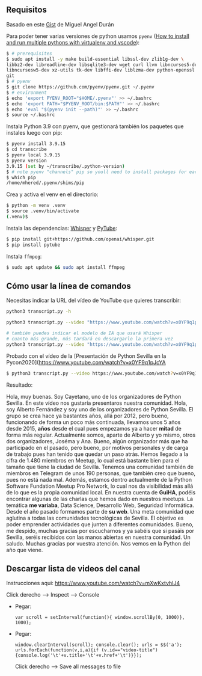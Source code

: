 ## Requisitos

Basado en este [Gist](https://gist.github.com/midudev/2bc13e6ef38ccc4716fba8b7258f1403) de Miguel Angel Durán

Para poder tener varias versiones de python usamos `pyenv`  ([How to install and run multiple pythons with virtualenv and vscode](https://k0nze.dev/posts/install-pyenv-venv-vscode/)):

```bash
$ # prerequisites
$ sudo apt install -y make build-essential libssl-dev zlib1g-dev \
libbz2-dev libreadline-dev libsqlite3-dev wget curl llvm libncurses5-dev \
libncursesw5-dev xz-utils tk-dev libffi-dev liblzma-dev python-openssl \
git
$ # pyenv 
$ git clone https://github.com/pyenv/pyenv.git ~/.pyenv
$ # environment
$ echo 'export PYENV_ROOT="$HOME/.pyenv"' >> ~/.bashrc
$ echo 'export PATH="$PYENV_ROOT/bin:$PATH"' >> ~/.bashrc
$ echo 'eval "$(pyenv init --path)"' >> ~/.bashrc
$ source ~/.bashrc
```

Instala Python 3.9 con pyenv, que gestionará también los paquetes que instales luego con pip:

```bash
$ pyenv install 3.9.15
$ cd transcribe
$ pyenv local 3.9.15
$ pyenv version
3.9.15 (set by ~/transcribe/.python-version)
$ # note pyenv "channels" pip so youll need to install packages for each python version
$ which pip
/home/mhered/.pyenv/shims/pip
```

Crea y activa el venv en el directorio:

```bash
$ python -m venv .venv
$ source .venv/bin/activate
(.venv)$
```

Instala las dependencias: [Whisper](https://openai.com/blog/whisper/) y [PyTube](https://pytube.io/en/latest/):

```bash
$ pip install git+https://github.com/openai/whisper.git
$ pip install pytube
```

Instala `ffmpeg`:

```bash
$ sudo apt update && sudo apt install ffmpeg
```

## Cómo usar la línea de comandos

Necesitas indicar la URL del vídeo de YouTube que quieres transcribir:

```sh
python3 transcript.py -h

python3 transcript.py --video "https://www.youtube.com/watch?v=x0YF9q1pJcYA"

# también puedes indicar el modelo de IA que usará Whisper
# cuanto más grande, más tardará en descargarlo la primera vez
python3 transcript.py --video "https://www.youtube.com/watch?v=x0YF9q1pJcYA" --model "large"
```

Probado con el vídeo de la [Presentación de Python Sevilla en la Pycon2020](https://www.youtube.com/watch?v=x0YF9q1pJcYA

```bash
$ python3 transcript.py --video https://www.youtube.com/watch?v=x0YF9q1pJcYA
```

Resultado:

Hola, muy buenas. Soy Cayetano, uno de los organizadores de Python Sevilla. En este vídeo nos gustaría presentaros nuestra comunidad. Hola, soy Alberto Fernández y soy uno de los organizadores de Python Sevilla. El grupo se crea hace ya bastantes años, allá por 2012, pero bueno, funcionando de forma un poco más continuada, llevamos unos 5 años desde 2015, **años** desde el cual pues empezamos ya a hacer **mitad** de forma más regular. Actualmente somos, aparte de Alberto y yo mismo, otros dos organizadores, Joséma y Ana. Bueno, algún organizador más que ha participado en el pasado, pero bueno, por motivos personales y de carga de trabajo pues han tenido que quedar un paso atrás. Hemos llegado a la cifra de 1.480 miembros en Meetup, lo cual está bastante bien para el tamaño que tiene la ciudad de Sevilla. Tenemos una comunidad también de miembros en Telegram de unos 190 personas, que también creo que bueno, pues no está nada mal. Además, estamos dentro actualmente de la Python Software Fundation Meetup Pro Network, lo cual nos da visibilidad más allá de lo que es la propia comunidad local. En nuestra cuenta de **GuiHA**, podéis encontrar algunas de las charlas que hemos dado en nuestros meetups. La temática **me variaba**, Data Science, Desarrollo Web, Seguridad Informática. Desde el año pasado formamos parte de **su web**. Una meta comunidad que aglutina a todas las comunidades tecnológicas de Sevilla. El objetivo es poder emprender actividades que junten a diferentes comunidades. Bueno, me despido, muchas gracias por escucharnos y ya sabéis que si pasáis por Sevilla, seréis recibidos con las manos abiertas en nuestra comunidad. Un saludo. Muchas gracias por vuestra atención. Nos vemos en la Python del año que viene.



## Descargar lista de videos del canal

Instrucciones aqui: https://www.youtube.com/watch?v=mXwKxtvhIJ4

Click derecho --> Inspect --> Console

* Pegar: 

  ```
  var scroll = setInterval(function(){ window.scrollBy(0, 1000)}, 1000);
  ```

* Pegar:

  ```
  window.clearInterval(scroll); console.clear(); urls = $$('a'); urls.forEach(function(v,i,a){if (v.id=="video-title"){console.log('\t'+v.title+'\t'+v.href+'\t')}});
  ```

  Click derecho --> Save all messages to file
